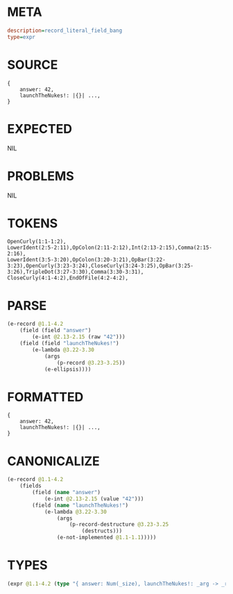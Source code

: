 # META
~~~ini
description=record_literal_field_bang
type=expr
~~~
# SOURCE
~~~roc
{
    answer: 42,
    launchTheNukes!: |{}| ...,
}
~~~
# EXPECTED
NIL
# PROBLEMS
NIL
# TOKENS
~~~zig
OpenCurly(1:1-1:2),
LowerIdent(2:5-2:11),OpColon(2:11-2:12),Int(2:13-2:15),Comma(2:15-2:16),
LowerIdent(3:5-3:20),OpColon(3:20-3:21),OpBar(3:22-3:23),OpenCurly(3:23-3:24),CloseCurly(3:24-3:25),OpBar(3:25-3:26),TripleDot(3:27-3:30),Comma(3:30-3:31),
CloseCurly(4:1-4:2),EndOfFile(4:2-4:2),
~~~
# PARSE
~~~clojure
(e-record @1.1-4.2
	(field (field "answer")
		(e-int @2.13-2.15 (raw "42")))
	(field (field "launchTheNukes!")
		(e-lambda @3.22-3.30
			(args
				(p-record @3.23-3.25))
			(e-ellipsis))))
~~~
# FORMATTED
~~~roc
{
	answer: 42,
	launchTheNukes!: |{}| ...,
}
~~~
# CANONICALIZE
~~~clojure
(e-record @1.1-4.2
	(fields
		(field (name "answer")
			(e-int @2.13-2.15 (value "42")))
		(field (name "launchTheNukes!")
			(e-lambda @3.22-3.30
				(args
					(p-record-destructure @3.23-3.25
						(destructs)))
				(e-not-implemented @1.1-1.1)))))
~~~
# TYPES
~~~clojure
(expr @1.1-4.2 (type "{ answer: Num(_size), launchTheNukes!: _arg -> _ret }"))
~~~
